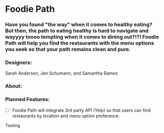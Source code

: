 # **Foodie Path**
### **Have you found "the way" when it comes to healthy eating?  But then, the path to eating healthy is hard to navigate and wayyyy toooo tempting when it comes to dining out?!?!  Foodie Path will help you find the restaurants with the menu options you seek so that your path remains clean and pure.**

### **Designers:**
Sarah Anderson, Jen Schumann, and Samantha Ramos

### **About:**

### **Planned Features:**
- [ ] Foodie Path will integrate 3rd party API (Yelp) so that users can find restaurants by location and menu option preference.

Testing
